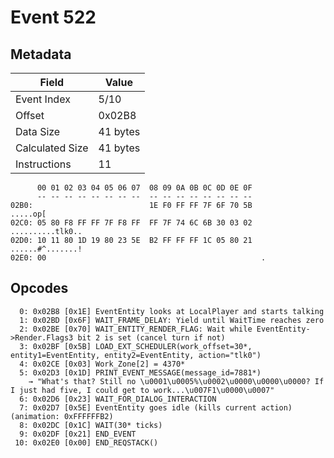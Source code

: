 # Event 522

## Metadata

| Field           | Value    |
|-----------------|----------|
| Event Index     | 5/10     |
| Offset          | 0x02B8   |
| Data Size       | 41 bytes |
| Calculated Size | 41 bytes |
| Instructions    | 11       |

```
      00 01 02 03 04 05 06 07  08 09 0A 0B 0C 0D 0E 0F
      -- -- -- -- -- -- -- --  -- -- -- -- -- -- -- --
02B0:                          1E F0 FF FF 7F 6F 70 5B          .....op[
02C0: 05 80 F8 FF FF 7F F8 FF  FF 7F 74 6C 6B 30 03 02  ..........tlk0..
02D0: 10 11 80 1D 19 80 23 5E  B2 FF FF FF 1C 05 80 21  ......#^.......!
02E0: 00                                                .               
```

## Opcodes

```
  0: 0x02B8 [0x1E] EventEntity looks at LocalPlayer and starts talking
  1: 0x02BD [0x6F] WAIT_FRAME_DELAY: Yield until WaitTime reaches zero
  2: 0x02BE [0x70] WAIT_ENTITY_RENDER_FLAG: Wait while EventEntity->Render.Flags3 bit 2 is set (cancel turn if not)
  3: 0x02BF [0x5B] LOAD_EXT_SCHEDULER(work_offset=30*, entity1=EventEntity, entity2=EventEntity, action="tlk0")
  4: 0x02CE [0x03] Work_Zone[2] = 4370*
  5: 0x02D3 [0x1D] PRINT_EVENT_MESSAGE(message_id=7881*)
    → "What's that? Still no \u0001\u0005%\u0002\u0000\u0000\u0000? If I just had five, I could get to work...\u007F1\u0000\u0007"
  6: 0x02D6 [0x23] WAIT_FOR_DIALOG_INTERACTION
  7: 0x02D7 [0x5E] EventEntity goes idle (kills current action) (animation: 0xFFFFFFB2)
  8: 0x02DC [0x1C] WAIT(30* ticks)
  9: 0x02DF [0x21] END_EVENT
 10: 0x02E0 [0x00] END_REQSTACK()
```
